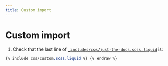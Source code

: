 ```yaml
---
title: Custom import
---
```


# Custom import

1.  Check that the last line of [`_includes/css/just-the-docs.scss.liquid`] is:

```scss {% raw %}
{% include css/custom.scss.liquid %} {% endraw %}
```

[`_includes/css/just-the-docs.scss.liquid`]: https://github.com/just-the-docs/just-the-docs/blob/main/_includes/css/just-the-docs.scss.liquid
